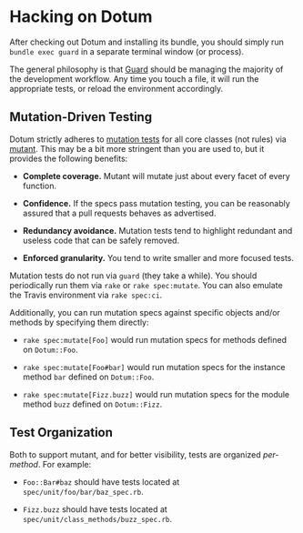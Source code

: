 Hacking on Dotum
=================

After checking out Dotum and installing its bundle, you should simply run
`bundle exec guard` in a separate terminal window (or process).

The general philosophy is that [Guard](https://github.com/guard/guard) should be
managing the majority of the development workflow. Any time you touch a file,
it will run the appropriate tests, or reload the environment accordingly.


Mutation-Driven Testing
-----------------------

Dotum strictly adheres to [mutation tests](tasks/spec/mutate.rake) for all core
classes (not rules) via [mutant](https://github.com/mbj/mutant). This may be a
bit more stringent than you are used to, but it provides the following benefits:

* **Complete coverage.** Mutant will mutate just about every facet of every
  function.

* **Confidence.** If the specs pass mutation testing, you can be reasonably
  assured that a pull requests behaves as advertised.

* **Redundancy avoidance.** Mutation tests tend to highlight redundant and
  useless code that can be safely removed.

* **Enforced granularity.** You tend to write smaller and more focused tests.

Mutation tests do not run via `guard` (they take a while). You should
periodically run them via `rake` or `rake spec:mutate`. You can also emulate
the Travis environment via `rake spec:ci`.

Additionally, you can run mutation specs against specific objects and/or methods
by specifying them directly:

* `rake spec:mutate[Foo]` would run mutation specs for methods defined on
  `Dotum::Foo`.

* `rake spec:mutate[Foo#bar]` would run mutation specs for the instance method
  `bar` defined on `Dotum::Foo`.

* `rake spec:mutate[Fizz.buzz]` would run mutation specs for the module method
  `buzz` defined on `Dotum::Fizz`.


Test Organization
-----------------

Both to support mutant, and for better visibility, tests are organized
_per-method_. For example:

* `Foo::Bar#baz` should have tests located at `spec/unit/foo/bar/baz_spec.rb`.

* `Fizz.buzz` should have tests located at
  `spec/unit/class_methods/buzz_spec.rb`.
